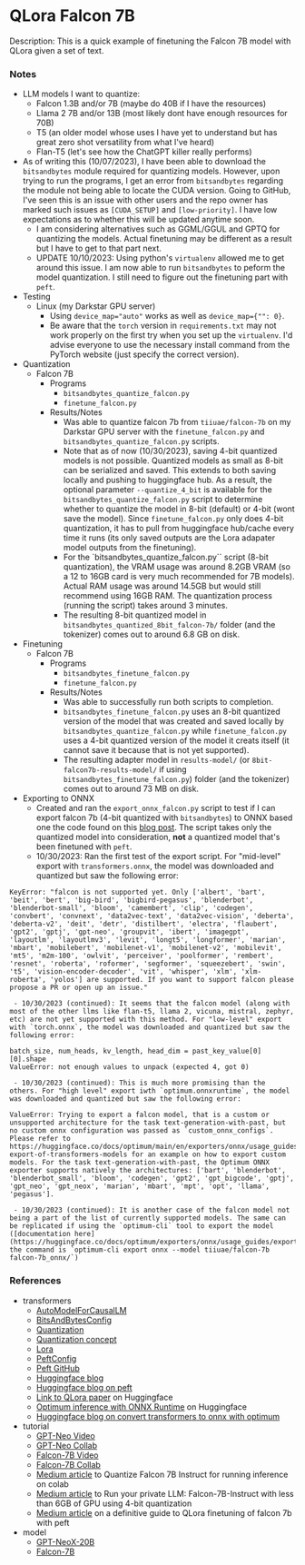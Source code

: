 # QLora Falcon 7B

Description: This is a quick example of finetuning the Falcon 7B model with QLora given a set of text.


### Notes

 - LLM models I want to quantize:
	 - Falcon 1.3B and/or 7B (maybe do 40B if I have the resources)
	 - Llama 2 7B and/or 13B (most likely dont have enough resources for 70B)
	 - T5 (an older model whose uses I have yet to understand but has great zero shot versatility from what I've heard)
	 - Flan-T5 (let's see how the ChatGPT killer really performs)
 - As of writing this (10/07/2023), I have been able to download the `bitsandbytes` module required for quantizing models. However, upon trying to run the programs, I get an error from `bitsandbytes` regarding the module not being able to locate the CUDA version. Going to GitHub, I've seen this is an issue with other users and the repo owner has marked such issues as `[CUDA_SETUP]` and `[low-priority]`. I have low expectations as to whether this will be updated anytime soon.
	 - I am considering alternatives such as GGML/GGUL and GPTQ for quantizing the models. Actual finetuning may be different as a result but I have to get to that part next.
	 - UPDATE 10/10/2023: Using python's `virtualenv` allowed me to get around this issue. I am now able to run `bitsandbytes` to peform the model quantization. I still need to figure out the finetuning part with `peft`. 
 - Testing
	 - Linux (my Darkstar GPU server)
		 - Using `device_map="auto"` works as well as `device_map={"": 0}`.
		 - Be aware that the `torch` version in `requirements.txt` may not work properly on the first try when you set up the `virtualenv`. I'd advise everyone to use the necessary install command from the PyTorch website (just specify the correct version).
 - Quantization
	 - Falcon 7B
		 - Programs
			 - `bitsandbytes_quantize_falcon.py`
			 - `finetune_falcon.py`
		 - Results/Notes
			 - Was able to quantize falcon 7b from `tiiuae/falcon-7b` on my Darkstar GPU server with the `finetune_falcon.py` and `bitsandbytes_quantize_falcon.py` scripts. 
			 - Note that as of now (10/30/2023), saving 4-bit quantized models is not possible. Quantized models as small as 8-bit can be serialized and saved. This extends to both saving locally and pushing to huggingface hub. As a result, the optional parameter `--quantize_4_bit` is available for the `bitsandbytes_quantize_falcon.py` script to determine whether to quantize the model in 8-bit (default) or 4-bit (wont save the model). Since `finetune_falcon.py` only does 4-bit quantization, it has to pull from huggingface hub/cache every time it runs (its only saved outputs are the Lora adapater model outputs from the finetuning).
			 - For the `bitsandbytes_quantize_falcon.py`` script (8-bit quantization), the VRAM usage was around 8.2GB VRAM (so a 12 to 16GB card is very much recommended for 7B models). Actual RAM usage was around 14.5GB but would still recommend using 16GB RAM. The quantization process (running the script) takes around 3 minutes.
			 - The resulting 8-bit quantized model in `bitsandbytes_quantized_8bit_falcon-7b/` folder (and the tokenizer) comes out to around 6.8 GB on disk.
 - Finetuning
	 - Falcon 7B
		 - Programs
			 - `bitsandbytes_finetune_falcon.py`
			 - `finetune_falcon.py`
		 - Results/Notes
			 - Was able to successfully run both scripts to completion.
			 - `bitsandbytes_finetune_falcon.py` uses an 8-bit quantized version of the model that was created and saved locally by `bitsandbytes_quantize_falcon.py` while `finetune_falcon.py` uses a 4-bit quantized version of the model it creats itself (it cannot save it because that is not yet supported).
			 - The resulting adapter model in `results-model/` (or `8bit-falcon7b-results-model/` if using `bitsandbytes_finetune_falcon.py`) folder (and the tokenizer) comes out to around 73 MB on disk.
 - Exporting to ONNX
	 - Created and ran the `export_onnx_falcon.py` script to test if I can export falcon 7b (4-bit quantized with `bitsandbytes`) to ONNX based one the code found on this [blog post](https://huggingface.co/blog/convert-transformers-to-onnx). The script takes only the quantized model into consideration, **not** a quantized model that's been finetuned with `peft`.
	 - 10/30/2023: Ran the first test of the export script. For "mid-level" export with `transformers.onnx`, the model was downloaded and quantized but saw the following error:
```
KeyError: "falcon is not supported yet. Only ['albert', 'bart', 'beit', 'bert', 'big-bird', 'bigbird-pegasus', 'blenderbot', 'blenderbot-small', 'bloom', 'camembert', 'clip', 'codegen', 'convbert', 'convnext', 'data2vec-text', 'data2vec-vision', 'deberta', 'deberta-v2', 'deit', 'detr', 'distilbert', 'electra', 'flaubert', 'gpt2', 'gptj', 'gpt-neo', 'groupvit', 'ibert', 'imagegpt', 'layoutlm', 'layoutlmv3', 'levit', 'longt5', 'longformer', 'marian', 'mbart', 'mobilebert', 'mobilenet-v1', 'mobilenet-v2', 'mobilevit', 'mt5', 'm2m-100', 'owlvit', 'perceiver', 'poolformer', 'rembert', 'resnet', 'roberta', 'roformer', 'segformer', 'squeezebert', 'swin', 't5', 'vision-encoder-decoder', 'vit', 'whisper', 'xlm', 'xlm-roberta', 'yolos'] are supported. If you want to support falcon please propose a PR or open up an issue."
```
	 - 10/30/2023 (continued): It seems that the falcon model (along with most of the other llms like flan-t5, llama 2, vicuna, mistral, zephyr, etc) are not yet supported with this method. For "low-level" export with `torch.onnx`, the model was downloaded and quantized but saw the following error:
```
batch_size, num_heads, kv_length, head_dim = past_key_value[0][0].shape
ValueError: not enough values to unpack (expected 4, got 0)
```
	 - 10/30/2023 (continued): This is much more promising than the others. For "high level" export iwth `optimum.onnxruntime`, the model was downloaded and quantized but saw the following error:
```
ValueError: Trying to export a falcon model, that is a custom or unsupported architecture for the task text-generation-with-past, but no custom onnx configuration was passed as `custom_onnx_configs`. Please refer to https://huggingface.co/docs/optimum/main/en/exporters/onnx/usage_guides/export_a_model#custom-export-of-transformers-models for an example on how to export custom models. For the task text-generation-with-past, the Optimum ONNX exporter supports natively the architectures: ['bart', 'blenderbot', 'blenderbot_small', 'bloom', 'codegen', 'gpt2', 'gpt_bigcode', 'gptj', 'gpt_neo', 'gpt_neox', 'marian', 'mbart', 'mpt', 'opt', 'llama', 'pegasus'].
```
	 - 10/30/2023 (continued): It is another case of the falcon model not being a part of the list of currently supported models. The same can be replicated if using the `optimum-cli` tool to export the model ([documentation here](https://huggingface.co/docs/optimum/exporters/onnx/usage_guides/export_a_model); the command is `optimum-cli export onnx --model tiiuae/falcon-7b falcon-7b_onnx/`)


### References

 - transformers
	 - [AutoModelForCausalLM](https://huggingface.co/docs/transformers/v4.34.0/en/model_doc/auto#transformers.AutoModelForCausalLM)
	 - [BitsAndBytesConfig](https://huggingface.co/docs/transformers/main_classes/quantization#transformers.BitsAndBytesConfig)
	 - [Quantization](https://huggingface.co/docs/transformers/v4.34.0/en/main_classes/quantization#quantization)
	 - [Quantization concept](https://huggingface.co/docs/text-generation-inference/conceptual/quantization)
	 - [Lora](https://huggingface.co/docs/peft/conceptual_guides/lora)
	 - [PeftConfig](https://huggingface.co/docs/peft/main/en/package_reference/config#peft.PeftConfig)
	 - [Peft GitHub](https://github.com/huggingface/peft)
	 - [Huggingface blog](https://huggingface.co/blog/4bit-transformers-bitsandbytes)
     - [Huggingface blog on peft](https://huggingface.co/blog/peft)
	 - [Link to QLora paper](https://huggingface.co/papers/2305.14314) on Huggingface
	 - [Optimum inference with ONNX Runtime](https://huggingface.co/docs/optimum/v1.2.1/en/onnxruntime/modeling_ort) on Huggingface
	 - [Huggingface blog on convert transformers to onnx with optimum](https://huggingface.co/blog/convert-transformers-to-onnx)
 - tutorial
	 - [GPT-Neo Video](https://www.youtube.com/watch?v=NRVaRXDoI3g)
	 - [GPT-Neo Collab](https://colab.research.google.com/drive/1Vvju5kOyBsDr7RX_YAvp6ZsSOoSMjhKD?usp=sharing#scrollTo=E0Nl5mWL0k2T)
	 - [Falcon-7B Video](https://www.youtube.com/watch?v=2PlPqSc3jM0)
	 - [Falcon-7B Collab](https://colab.research.google.com/drive/1BiQiw31DT7-cDp1-0ySXvvhzqomTdI-o?usp=sharing)
	 - [Medium article](https://medium.com/@srishtinagu19/quantizing-falcon-7b-instruct-for-running-inference-on-colab-bd97066aa49d) to Quantize Falcon 7B Instruct for running inference on colab
	 - [Medium article](https://vilsonrodrigues.medium.com/run-your-private-llm-falcon-7b-instruct-with-less-than-6gb-of-gpu-using-4-bit-quantization-ff1d4ffbabcc) to Run your private LLM: Falcon-7B-Instruct with less than 6GB of GPU using 4-bit quantization
	 - [Medium article](https://medium.com/@amodwrites/a-definitive-guide-to-qlora-fine-tuning-falcon-7b-with-peft-78f500a1f337) on a definitive guide to QLora finetuning of falcon 7b with peft
 - model
	 - [GPT-NeoX-20B](https://huggingface.co/EleutherAI/gpt-neox-20b)
	 - [Falcon-7B](https://huggingface.co/tiiuae/falcon-7b)